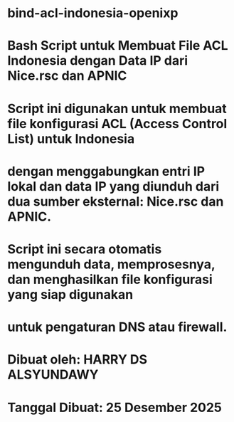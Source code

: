 # bind-acl-indonesia-openixp



# Bash Script untuk Membuat File ACL Indonesia dengan Data IP dari Nice.rsc dan APNIC

# Script ini digunakan untuk membuat file konfigurasi ACL (Access Control List) untuk Indonesia 
# dengan menggabungkan entri IP lokal dan data IP yang diunduh dari dua sumber eksternal: Nice.rsc dan APNIC. 
# Script ini secara otomatis mengunduh data, memprosesnya, dan menghasilkan file konfigurasi yang siap digunakan 
# untuk pengaturan DNS atau firewall.
# Dibuat oleh: HARRY DS ALSYUNDAWY
# Tanggal Dibuat: 25 Desember 2025
